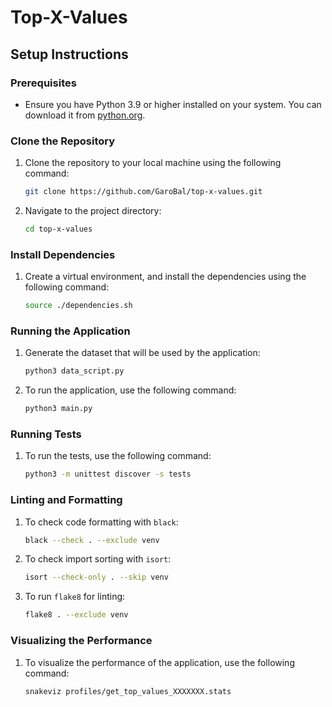 # Top-X-Values

## Setup Instructions

### Prerequisites

- Ensure you have Python 3.9 or higher installed on your system. You can download it from [python.org](https://www.python.org/downloads/).

### Clone the Repository

1. Clone the repository to your local machine using the following command:
    ```sh
    git clone https://github.com/GaroBal/top-x-values.git
    ```
2. Navigate to the project directory:
    ```sh
    cd top-x-values
    ```

### Install Dependencies

1. Create a virtual environment, and install the dependencies using the following command:
    ```sh
    source ./dependencies.sh
    ```

### Running the Application


1. Generate the dataset that will be used by the application:
    ```sh
    python3 data_script.py
    ```

2. To run the application, use the following command:
    ```sh
    python3 main.py
    ```

### Running Tests

1. To run the tests, use the following command:
    ```sh
    python3 -m unittest discover -s tests
    ```

### Linting and Formatting

1. To check code formatting with `black`:
    ```sh
    black --check . --exclude venv
    ```
2. To check import sorting with `isort`:
    ```sh
    isort --check-only . --skip venv
    ```
3. To run `flake8` for linting:
    ```sh
    flake8 . --exclude venv
    ```
   
### Visualizing the Performance

1. To visualize the performance of the application, use the following command:
    ```sh
    snakeviz profiles/get_top_values_XXXXXXX.stats
    ```